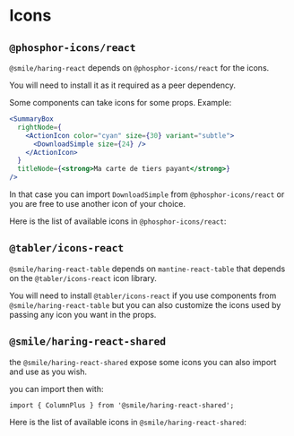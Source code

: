 # Icons

## `@phosphor-icons/react`

`@smile/haring-react` depends on `@phosphor-icons/react` for the icons.

You will need to install it as it required as a peer dependency.

Some components can take icons for some props. Example:

```jsx
<SummaryBox
  rightNode={
    <ActionIcon color="cyan" size={30} variant="subtle">
      <DownloadSimple size={24} />
    </ActionIcon>
  }
  titleNode={<strong>Ma carte de tiers payant</strong>}
/>
```

In that case you can import `DownloadSimple` from `@phosphor-icons/react` or you are free to use another icon of your choice.

Here is the list of available icons in `@phosphor-icons/react`:

<StorybookEmbed storyId="1-styleguide-icons--phosphor-icons" height="500" />

## `@tabler/icons-react`

`@smile/haring-react-table` depends on `mantine-react-table` that depends on the `@tabler/icons-react` icon library.

You will need to install `@tabler/icons-react` if you use components from `@smile/haring-react-table` but you can also customize the icons used by passing any icon you want in the props.

## `@smile/haring-react-shared`

the `@smile/haring-react-shared` expose some icons you can also import and use as you wish.

you can import then with:

```tsx
import { ColumnPlus } from '@smile/haring-react-shared';
```

Here is the list of available icons in `@smile/haring-react-shared`:

<StorybookEmbed storyId="1-styleguide-icons--custom-icons" height="200" />
